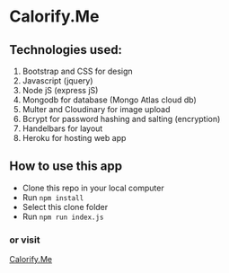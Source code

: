 # Calorify.Me
## Technologies used:
1. Bootstrap and CSS for design
2. Javascript (jquery) 
3. Node jS (express jS)
4. Mongodb for database (Mongo Atlas cloud db)
5. Multer and Cloudinary for image upload
6. Bcrypt for password hashing and salting (encryption)
7. Handelbars for layout
8. Heroku for hosting web app
## How to use this app
* Clone this repo in your local computer
* Run ```npm install```
* Select this clone folder
* Run ```npm run index.js```
### or visit
[Calorify.Me](https://hbs-calorie.herokuapp.com)
